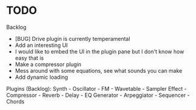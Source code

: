 # TODO

Backlog
- [BUG] Drive plugin is currently temperamental
- Add an interesting UI
- I would like to embed the UI in the plugin pane but I don't know how easy that is
- Make a compressor plugin
- Mess around with some equations, see what sounds you can make
- Add dynamic loading

Plugins (Backlog):
  Synth
    - Oscillator
    - FM
    - Wavetable
    - Sampler
  Effect
    - Compressor
    - Reverb
    - Delay
    - EQ
  Generator
    - Arpeggiator
    - Sequencer
    - Chords
